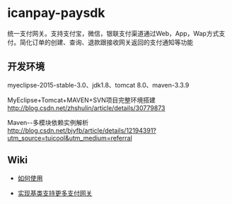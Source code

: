﻿# icanpay-paysdk
统一支付网关。支持支付宝，微信，银联支付渠道通过Web，App，Wap方式支付。简化订单的创建、查询、退款跟接收网关返回的支付通知等功能


## 开发环境
myeclipse-2015-stable-3.0、jdk1.8、tomcat 8.0、maven-3.3.9

MyEclipse+Tomcat+MAVEN+SVN项目完整环境搭建
http://blog.csdn.net/zhshulin/article/details/30779873

Maven--多模块依赖实例解析
http://blog.csdn.net/bjyfb/article/details/12194391?utm_source=tuicool&utm_medium=referral


## Wiki
 * [如何使用](https://github.com/milanyangbo/icanpay-paysdk/wiki/Getting-started)

 * [实现基类支持更多支付网关](https://github.com/milanyangbo/icanpay-paysdk/wiki/Implement-a-new-gateway)

